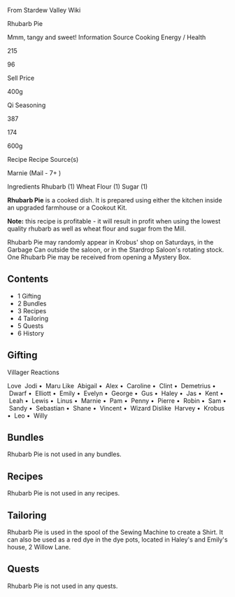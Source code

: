 From Stardew Valley Wiki

Rhubarb Pie

Mmm, tangy and sweet! Information Source Cooking Energy / Health

215

96

Sell Price

400g

Qi Seasoning

387

174

600g

Recipe Recipe Source(s)

Marnie (Mail - 7+ )

Ingredients Rhubarb (1) Wheat Flour (1) Sugar (1)

**Rhubarb Pie** is a cooked dish. It is prepared using either the kitchen inside an upgraded farmhouse or a Cookout Kit.

**Note:** this recipe is profitable - it will result in profit when using the lowest quality rhubarb as well as wheat flour and sugar from the Mill.

Rhubarb Pie may randomly appear in Krobus' shop on Saturdays, in the Garbage Can outside the saloon, or in the Stardrop Saloon's rotating stock. One Rhubarb Pie may be received from opening a Mystery Box.

## Contents

- 1 Gifting
- 2 Bundles
- 3 Recipes
- 4 Tailoring
- 5 Quests
- 6 History

## Gifting

Villager Reactions

Love  Jodi •  Maru Like  Abigail •  Alex •  Caroline •  Clint •  Demetrius •  Dwarf •  Elliott •  Emily •  Evelyn •  George •  Gus •  Haley •  Jas •  Kent •  Leah •  Lewis •  Linus •  Marnie •  Pam •  Penny •  Pierre •  Robin •  Sam •  Sandy •  Sebastian •  Shane •  Vincent •  Wizard Dislike  Harvey •  Krobus •  Leo •  Willy

## Bundles

Rhubarb Pie is not used in any bundles.

## Recipes

Rhubarb Pie is not used in any recipes.

## Tailoring

Rhubarb Pie is used in the spool of the Sewing Machine to create a Shirt. It can also be used as a red dye in the dye pots, located in Haley's and Emily's house, 2 Willow Lane.

## Quests

Rhubarb Pie is not used in any quests.